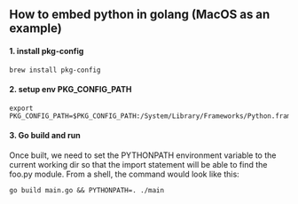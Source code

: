 ## How to embed python in golang (MacOS as an example)
#### 1. install pkg-config
```
brew install pkg-config
```


#### 2. setup env PKG_CONFIG_PATH
```
export PKG_CONFIG_PATH=$PKG_CONFIG_PATH:/System/Library/Frameworks/Python.framework/Versions/2.7/lib/pkgconfig
```


#### 3. Go build and run
Once built, we need to set the PYTHONPATH environment variable to the current working dir so that the import statement will be able to find the foo.py module. From a shell, the command would look like this:
```
go build main.go && PYTHONPATH=. ./main
```

